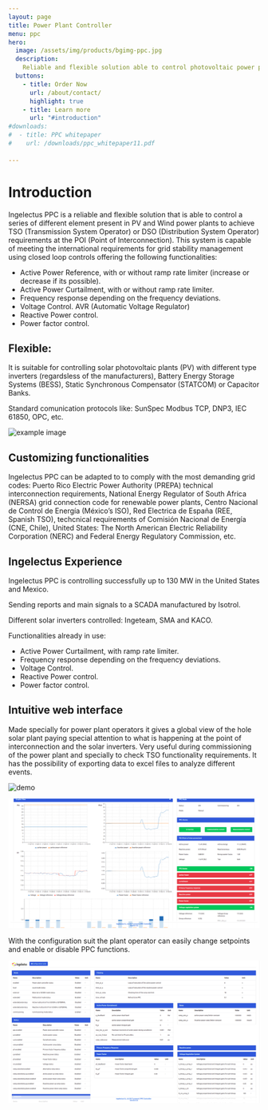 ```yaml
---
layout: page
title: Power Plant Controller
menu: ppc
hero: 
  image: /assets/img/products/bgimg-ppc.jpg
  description:
    Reliable and flexible solution able to control photovoltaic power plants improving a better network integration.
  buttons:
    - title: Order Now
      url: /about/contact/
      highlight: true
    - title: Learn more
      url: "#introduction"
#downloads:
#  - title: PPC whitepaper
#    url: /downloads/ppc_whitepaper11.pdf

---
```


# Introduction

Ingelectus PPC is a reliable and flexible solution that is able to control a series of different element present in PV and Wind power plants to achieve TSO (Transmission System Operator) or DSO (Distribution System Operator) requirements at the POI (Point of Interconnection). 
This system is capable of meeting the international requirements for grid stability management using closed loop controls offering the following functionalities:
* Active Power Reference, with or without ramp rate limiter (increase or decrease if its possible). 
* Active Power Curtailment, with or without ramp rate limiter.
* Frequency response depending on the frequency deviations. 
* Voltage Control. AVR (Automatic Voltage Regulator)
* Reactive Power control. 
* Power factor control.

## Flexible:

It is suitable for controlling solar photovoltaic plants (PV) with different type inverters (regardsless of the manufacturers), Battery Energy Storage Systems (BESS), Static Synchronous Compensator (STATCOM) or Capacitor Banks. 

Standard comunication protocols like: SunSpec Modbus TCP, DNP3, IEC 61850, OPC, etc. 

![example image](/assets/img/products/plant_example.png)

## Customizing functionalities

Ingelectus PPC can be adapted to to comply with the most demanding grid codes: Puerto Rico Electric Power Authority (PREPA) technical interconnection  requirements, National Energy Regulator of South Africa (NERSA) grid connection code for renewable power plants, Centro Nacional de Control de Energía (México’s ISO), Red Electrica de España (REE, Spanish TSO), techcnical requirements of Comisión Nacional de Energía (CNE, Chile), United States: The North American Electric Reliability Corporation (NERC) and Federal Energy Regulatory Commission, etc.  

## Ingelectus Experience

Ingelectus PPC is controlling successfully up to 130 MW in the United States and Mexico. 

Sending reports and main signals to a SCADA manufactured by Isotrol.

Different solar inverters controlled: Ingeteam, SMA and KACO.

Functionalities already in use:

* Active Power Curtailment, with ramp rate limiter.
* Frequency response depending on the frequency deviations. 
* Voltage Control. 
* Reactive Power control. 
* Power factor control.


## Intuitive web interface

Made specially for power plant operators it gives a global view of the hole solar plant paying special attention to what is happening at the point of interconnection and the solar inverters. Very useful during commissioning of the power plant and specially to check TSO functionality requirements. It has the possibility of exporting data to excel files to analyze different events.

![demo](/assets/img/products/pantalla_principal.gif)

![example image1](/assets/img/products/pantalla_principal.png)

With the configuration suit the plant operator can easily change setpoints and enable or disable PPC functions.

![example image2](/assets/img/products/pantalla_configuracion.png)
